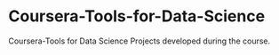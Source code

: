 # Coursera-Tools-for-Data-Science
Coursera-Tools for Data Science
Projects developed during the course.
